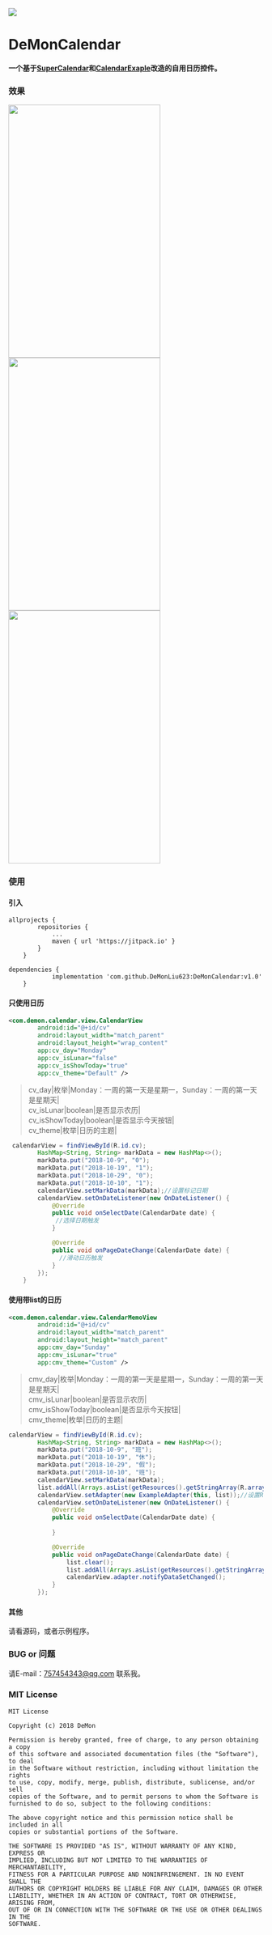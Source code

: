 [![](https://jitpack.io/v/DeMonLiu623/DeMonCalendar.svg)](https://jitpack.io/#DeMonLiu623/DeMonCalendar)

# DeMonCalendar
**一个基于[SuperCalendar](https://github.com/MagicMashRoom/SuperCalendar)和[CalendarExaple](https://github.com/codbking/CalendarExaple)改造的自用日历控件。**

### 效果

<img src="https://raw.githubusercontent.com/DeMonLiu623/DeMonCalendar/master/img/device-2018-10-29-163924.png" 
alt="" height="500" width="300"><img src="https://raw.githubusercontent.com/DeMonLiu623/DeMonCalendar/master/img/device-2018-10-29-163947.png" 
alt="" height="500" width="300"><img src="https://raw.githubusercontent.com/DeMonLiu623/DeMonCalendar/master/img/device-2018-10-29-163959.png" 
alt="" height="500" width="300">

### 使用

#### 引入
```
allprojects {
		repositories {
			...
			maven { url 'https://jitpack.io' }
		}
	}
```

```
dependencies {
	        implementation 'com.github.DeMonLiu623:DeMonCalendar:v1.0'
	}
```

#### 只使用日历

```xml
<com.demon.calendar.view.CalendarView
        android:id="@+id/cv"
        android:layout_width="match_parent"
        android:layout_height="wrap_content"
        app:cv_day="Monday"
        app:cv_isLunar="false"
        app:cv_isShowToday="true"
        app:cv_theme="Default" />
```
>cv_day|枚举|Monday：一周的第一天是星期一，Sunday：一周的第一天是星期天|  
>cv_isLunar|boolean|是否显示农历|  
>cv_isShowToday|boolean|是否显示今天按钮|  
>cv_theme|枚举|日历的主题|  

```java
 calendarView = findViewById(R.id.cv);
        HashMap<String, String> markData = new HashMap<>();
        markData.put("2018-10-9", "0");
        markData.put("2018-10-19", "1");
        markData.put("2018-10-29", "0");
        markData.put("2018-10-10", "1");
        calendarView.setMarkData(markData);//设置标记日期
        calendarView.setOnDateListener(new OnDateListener() {
            @Override
            public void onSelectDate(CalendarDate date) {
             //选择日期触发
            }

            @Override
            public void onPageDateChange(CalendarDate date) {
              //滑动日历触发
            }
        });
    }
```


#### 使用带list的日历

```xml
<com.demon.calendar.view.CalendarMemoView
        android:id="@+id/cv"
        android:layout_width="match_parent"
        android:layout_height="match_parent"
        app:cmv_day="Sunday"
        app:cmv_isLunar="true"
        app:cmv_theme="Custom" />
```
>cmv_day|枚举|Monday：一周的第一天是星期一，Sunday：一周的第一天是星期天|  
>cmv_isLunar|boolean|是否显示农历|  
>cmv_isShowToday|boolean|是否显示今天按钮|  
>cmv_theme|枚举|日历的主题|  

```java
calendarView = findViewById(R.id.cv);
        HashMap<String, String> markData = new HashMap<>();
        markData.put("2018-10-9", "班");
        markData.put("2018-10-19", "休");
        markData.put("2018-10-29", "假");
        markData.put("2018-10-10", "班");
        calendarView.setMarkData(markData);
        list.addAll(Arrays.asList(getResources().getStringArray(R.array.titles)));
        calendarView.setAdapter(new ExampleAdapter(this, list));//设置RecycleView的Adapter
        calendarView.setOnDateListener(new OnDateListener() {
            @Override
            public void onSelectDate(CalendarDate date) {
            
            }

            @Override
            public void onPageDateChange(CalendarDate date) {
                list.clear();
                list.addAll(Arrays.asList(getResources().getStringArray(R.array.titles)));
                calendarView.adapter.notifyDataSetChanged();
            }
        });
```
#### 其他
请看源码，或者示例程序。

### BUG or 问题
请E-mail：757454343@qq.com 联系我。

### MIT License

```
MIT License

Copyright (c) 2018 DeMon

Permission is hereby granted, free of charge, to any person obtaining a copy
of this software and associated documentation files (the "Software"), to deal
in the Software without restriction, including without limitation the rights
to use, copy, modify, merge, publish, distribute, sublicense, and/or sell
copies of the Software, and to permit persons to whom the Software is
furnished to do so, subject to the following conditions:

The above copyright notice and this permission notice shall be included in all
copies or substantial portions of the Software.

THE SOFTWARE IS PROVIDED "AS IS", WITHOUT WARRANTY OF ANY KIND, EXPRESS OR
IMPLIED, INCLUDING BUT NOT LIMITED TO THE WARRANTIES OF MERCHANTABILITY,
FITNESS FOR A PARTICULAR PURPOSE AND NONINFRINGEMENT. IN NO EVENT SHALL THE
AUTHORS OR COPYRIGHT HOLDERS BE LIABLE FOR ANY CLAIM, DAMAGES OR OTHER
LIABILITY, WHETHER IN AN ACTION OF CONTRACT, TORT OR OTHERWISE, ARISING FROM,
OUT OF OR IN CONNECTION WITH THE SOFTWARE OR THE USE OR OTHER DEALINGS IN THE
SOFTWARE.

```